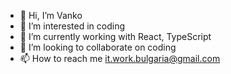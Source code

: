 - 👋 Hi, I’m Vanko
- 👀 I’m interested in coding
- 🌱 I’m currently working with React, TypeScript
- 💞️ I’m looking to collaborate on coding
- 📫 How to reach me it.work.bulgaria@gmail.com

<!---
vankoto2/vankoto2 is a ✨ special ✨ repository because its `README.md` (this file) appears on your GitHub profile.
You can click the Preview link to take a look at your changes.
--->

